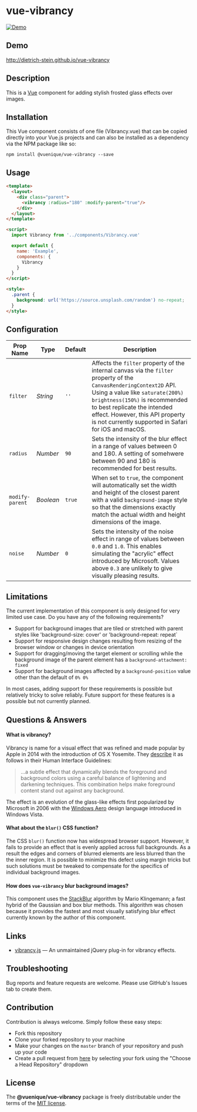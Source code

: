 # vue-vibrancy

[![Demo](https://raw.githubusercontent.com/dietrich-stein/vibrancy.js/3243c65d1af1155fe5cc1849869d355ed6ea5135/images/vibrancy-preview.png)](http://dietrich-stein.github.io/vue-vibrancy)

## Demo <a name="demo"></a>

http://dietrich-stein.github.io/vue-vibrancy

## Description <a name="description"></a>

This is a [Vue](https://vuejs.org) component for adding stylish frosted glass effects over images.

## Installation <a name="installation"></a>

This Vue component consists of one file (Vibrancy.vue) that can be copied directly into your Vue.js projects and can
also be installed as a dependency via the NPM package like so:

```
npm install @vuenique/vue-vibrancy --save
```

## Usage <a name="usage"></a>

```html
<template>
  <layout>
    <div class="parent">
      <vibrancy :radius="180" :modify-parent="true"/>
    </div>
  </layout>
</template>

<script>
  import Vibrancy from '../components/Vibrancy.vue'

  export default {
    name: 'Example',
    components: {
      Vibrancy
    }
  }
</script>

<style>
  .parent {
    background: url('https://source.unsplash.com/random') no-repeat;
  }
</style>
```

## Configuration <a name="configuration"></a>

| Prop Name       | Type      | Default | Description                                                                  |
| --------------- | --------- | ------- | -----------------------------------------------------------------------------|
| `filter`        | *String*  | `''`    | Affects the `filter` property of the internal canvas via the `filter` property of the `CanvasRenderingContext2D` API. Using a value like `saturate(200%) brightness(150%)` is recommended to best replicate the intended effect. However, this API property is not currently supported in Safari for iOS and macOS. |
| `radius`        | *Number*  | `90`    | Sets the intensity of the blur effect in a range of values between 0 and 180. A setting of somehwere between 90 and 180 is recommended for best results. |
| `modify-parent` | *Boolean* | `true`  | When set to `true`, the component will automatically set the width and height of the closest parent with a valid `background-image` style so that the dimensions exactly match the actual width and height dimensions of the image. |
| `noise`         | *Number*  | `0`     | Sets the intensity of the noise effect in range of values between `0.0` and `1.0`. This enables simulating the "acrylic" effect introduced by Microsoft. Values above `0.3` are unlikely to give visually pleasing results. |

## Limitations <a name="limitation"></a>

The current implementation of this component is only designed for very limited use case. Do you have any of the
following requirements?

- Support for background images that are tiled or stretched with parent styles like 'background-size: cover' or 'background-repeat: repeat`
- Support for responsive design changes resulting from resizing of the browser window or changes in device orientation
- Support for dragging/moving the target element or scrolling while the background image of the parent element has a `background-attachment: fixed`
- Support for background images affected by a `background-position` value other than the default of `0% 0%`

In most cases, adding support for these requirements is possible but relatively tricky to solve reliably. Future support
for these features is a possible but not currently planned.

## Questions & Answers <a name="q-and-a"></a>

#### What is vibrancy?

Vibrancy is name for a visual effect that was refined and made popular by Apple in 2014 with the introduction of OS X
Yosemite. They
[describe](https://developer.apple.com/design/human-interface-guidelines/macos/visual-design/translucency/) it as
follows in their Human Interface Guidelines:

> &hellip;a subtle effect that dynamically blends the foreground and background colors using a careful balance of
lightening and darkening techniques. This combination helps make foreground content stand out against any background.

The effect is an evolution of the glass-like effects first popularized by Microsoft in 2006 with the
[Windows Aero](https://en.wikipedia.org/wiki/Windows_Aero) design language introduced in Windows Vista.


#### What about the `blur()` CSS function?

The CSS `blur()` function now has widespread browser support. However, it fails to provide an effect that is evenly
applied across full backgrounds. As a result the edges and corners of blurred elements are less blurred than the the
inner region. It is possible to minimize this defect using margin tricks but such solutions must be tweaked to
compensate for the specifics of individual background images.

#### How does `vue-vibrancy` blur background images?

This component uses the [StackBlur](http://incubator.quasimondo.com/processing/fast_blur_deluxe.php) algorithm by Mario
Klingemann; a fast hybrid of the Gaussian and box blur methods. This algorithm was chosen because it provides the
fastest and most visually satisfying blur effect currently known by the author of this component.

## Links <a name="links"></a>

- [vibrancy.js](https://github.com/dietrich-stein/vibrancy.js) &mdash; An unmaintained jQuery plug-in for vibrancy
effects.

## Troubleshooting

Bug reports and feature requests are welcome. Please use GitHub's Issues tab to create them.

## Contribution <a name="contribution"></a>

Contribution is always welcome. Simply follow these easy steps:

- Fork this repository
- Clone your forked repository to your machine
- Make your changes on the `master` branch of your repository and push up your code
- Create a pull request from [here](https://github.com/dietrich-stein/vue-vibrancy/compare) by selecting your fork using
the "Choose a Head Repository" dropdown

## License <a name="license"></a>

The **@vuenique/vue-vibrancy** package is freely distributable under the terms of the [MIT license](LICENSE.md).